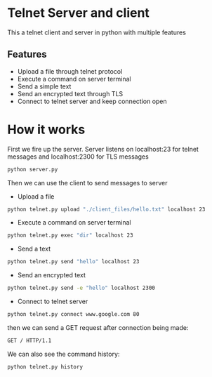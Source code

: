 # Telnet Server and client
This a telnet client and server in python with multiple features

## Features
- Upload a file through telnet protocol
- Execute a command on server terminal
- Send a simple text
- Send an encrypted text through TLS
- Connect to telnet server and keep connection open

# How it works
First we fire up the server.
Server listens on localhost:23 for telnet messages and localhost:2300 for TLS messages
```sh
python server.py
```
Then we can use the client to send messages to server
- Upload a file
```sh
python telnet.py upload "./client_files/hello.txt" localhost 23
```
- Execute a command on server terminal
```sh
python telnet.py exec "dir" localhost 23
```
- Send a text
```sh
python telnet.py send "hello" localhost 23
```
- Send an encrypted text
```sh
python telnet.py send -e "hello" localhost 2300
```
- Connect to telnet server
```sh
python telnet.py connect www.google.com 80
```
then we can send a GET request after connection being made:
```sh
GET / HTTP/1.1
```

We can also see the command history:
```sh
python telnet.py history
```